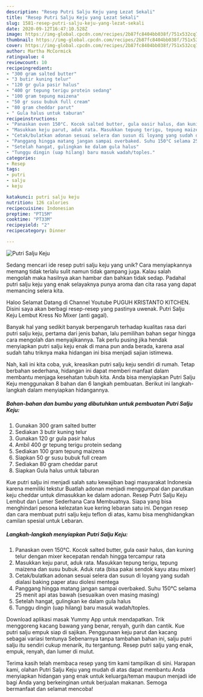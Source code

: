 ```yaml
---
description: "Resep Putri Salju Keju yang Lezat Sekali"
title: "Resep Putri Salju Keju yang Lezat Sekali"
slug: 1581-resep-putri-salju-keju-yang-lezat-sekali
date: 2020-09-12T16:47:10.528Z
image: https://img-global.cpcdn.com/recipes/2b87fc8404bb038f/751x532cq70/putri-salju-keju-foto-resep-utama.jpg
thumbnail: https://img-global.cpcdn.com/recipes/2b87fc8404bb038f/751x532cq70/putri-salju-keju-foto-resep-utama.jpg
cover: https://img-global.cpcdn.com/recipes/2b87fc8404bb038f/751x532cq70/putri-salju-keju-foto-resep-utama.jpg
author: Martha McCormick
ratingvalue: 4
reviewcount: 10
recipeingredient:
- "300 gram salted butter"
- "3 butir kuning telur"
- "120 gr gula pasir halus"
- "400 gr tepung terigu protein sedang"
- "100 gram tepung maizena"
- "50 gr susu bubuk full cream"
- "80 gram cheddar parut"
- " Gula halus untuk taburan"
recipeinstructions:
- "Panaskan oven 150°C. Kocok salted butter, gula oasir halus, dan kuning telur dengan mixer kecepatan rendah hingga tercampur rata"
- "Masukkan keju parut, aduk rata. Masukkan tepung terigu, tepung maizena dan susu bubuk. Aduk rata (bisa pakai sendok kayu atau mixer)"
- "Cetak/bulatkan adonan sesuai selera dan susun di loyang yang sudah dialasi baking paper atau diolesi mentega"
- "Panggang hingga matang jangan sampai overbaked. Suhu 150°C selama 25 menit api atas bawah (sesuaikan oven masing masing)"
- "Setelah hangat, gulingkan ke dalam gula halus"
- "Tunggu dingin (uap hilang) baru masuk wadah/toples."
categories:
- Resep
tags:
- putri
- salju
- keju

katakunci: putri salju keju 
nutrition: 126 calories
recipecuisine: Indonesian
preptime: "PT15M"
cooktime: "PT33M"
recipeyield: "2"
recipecategory: Dinner

---
```



![Putri Salju Keju](https://img-global.cpcdn.com/recipes/2b87fc8404bb038f/751x532cq70/putri-salju-keju-foto-resep-utama.jpg)

Sedang mencari ide resep putri salju keju yang unik? Cara menyiapkannya memang tidak terlalu sulit namun tidak gampang juga. Kalau salah mengolah maka hasilnya akan hambar dan bahkan tidak sedap. Padahal putri salju keju yang enak selayaknya punya aroma dan cita rasa yang dapat memancing selera kita.

Haloo Selamat Datang di Channel Youtube PUGUH KRISTANTO KITCHEN. Disini saya akan berbagi resep-resep yang pastinya uwenak. Putri Salju Keju Lembut Kress No Mixer (anti gagal).

Banyak hal yang sedikit banyak berpengaruh terhadap kualitas rasa dari putri salju keju, pertama dari jenis bahan, lalu pemilihan bahan segar hingga cara mengolah dan menyajikannya. Tak perlu pusing jika hendak menyiapkan putri salju keju enak di mana pun anda berada, karena asal sudah tahu triknya maka hidangan ini bisa menjadi sajian istimewa.


Nah, kali ini kita coba, yuk, kreasikan putri salju keju sendiri di rumah. Tetap berbahan sederhana, hidangan ini dapat memberi manfaat dalam membantu menjaga kesehatan tubuh kita. Anda bisa menyiapkan Putri Salju Keju menggunakan 8 bahan dan 6 langkah pembuatan. Berikut ini langkah-langkah dalam menyiapkan hidangannya.

<!--inarticleads1-->

##### Bahan-bahan dan bumbu yang dibutuhkan untuk pembuatan Putri Salju Keju:

1. Gunakan 300 gram salted butter
1. Sediakan 3 butir kuning telur
1. Gunakan 120 gr gula pasir halus
1. Ambil 400 gr tepung terigu protein sedang
1. Sediakan 100 gram tepung maizena
1. Siapkan 50 gr susu bubuk full cream
1. Sediakan 80 gram cheddar parut
1. Siapkan  Gula halus untuk taburan


Kue putri salju ini menjadi salah satu kewajiban bagi masyarakat Indonesia karena memiliki tekstur Buatlah adonan menjadi menggumpal dan parutkan keju cheddar untuk dimasukkan ke dalam adonan. Resep Putri Salju Keju Lembut dan Lumer Sederhana Cara Membuatnya. Siapa yang bisa menghindari pesona kelezatan kue kering lebaran satu ini. Dengan resep dan cara membuat putri salju keju teflon di atas, kamu bisa menghidangkan camilan spesial untuk Lebaran. 

<!--inarticleads2-->

##### Langkah-langkah menyiapkan Putri Salju Keju:

1. Panaskan oven 150°C. Kocok salted butter, gula oasir halus, dan kuning telur dengan mixer kecepatan rendah hingga tercampur rata
1. Masukkan keju parut, aduk rata. Masukkan tepung terigu, tepung maizena dan susu bubuk. Aduk rata (bisa pakai sendok kayu atau mixer)
1. Cetak/bulatkan adonan sesuai selera dan susun di loyang yang sudah dialasi baking paper atau diolesi mentega
1. Panggang hingga matang jangan sampai overbaked. Suhu 150°C selama 25 menit api atas bawah (sesuaikan oven masing masing)
1. Setelah hangat, gulingkan ke dalam gula halus
1. Tunggu dingin (uap hilang) baru masuk wadah/toples.


Download aplikasi masak Yummy App untuk mendapatkan. Trik menggoreng kacang bawang yang benar, renyah, gurih dan cantik. Kue putri salju empuk siap di sajikan. Penggunaan keju parut dan kacang sebagai variasi tentunya Sebenarnya tanpa tambahan bahan ini, salju putri salju itu sendiri cukup menarik, itu tergantung. Resep putri salju yang enak, empuk, renyah, dan lumer di mulut. 

Terima kasih telah membaca resep yang tim kami tampilkan di sini. Harapan kami, olahan Putri Salju Keju yang mudah di atas dapat membantu Anda menyiapkan hidangan yang enak untuk keluarga/teman maupun menjadi ide bagi Anda yang berkeinginan untuk berjualan makanan. Semoga bermanfaat dan selamat mencoba!
